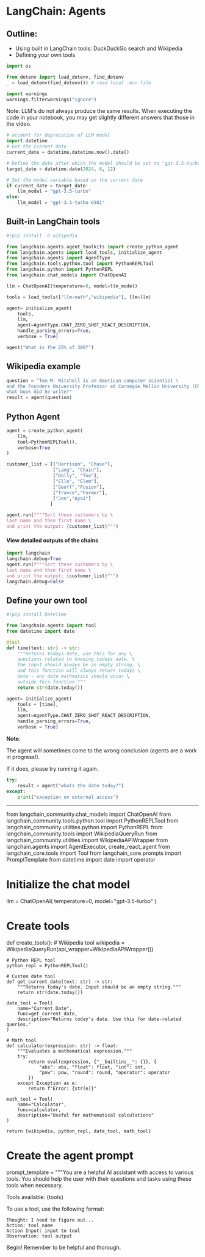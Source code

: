 # LangChain: Agents

## Outline:

* Using built in LangChain tools: DuckDuckGo search and Wikipedia
* Defining your own tools


```python
import os

from dotenv import load_dotenv, find_dotenv
_ = load_dotenv(find_dotenv()) # read local .env file

import warnings
warnings.filterwarnings("ignore")
```

Note: LLM's do not always produce the same results. When executing the code in your notebook, you may get slightly different answers that those in the video.


```python
# account for deprecation of LLM model
import datetime
# Get the current date
current_date = datetime.datetime.now().date()

# Define the date after which the model should be set to "gpt-3.5-turbo"
target_date = datetime.date(2024, 6, 12)

# Set the model variable based on the current date
if current_date > target_date:
    llm_model = "gpt-3.5-turbo"
else:
    llm_model = "gpt-3.5-turbo-0301"
```

## Built-in LangChain tools


```python
#!pip install -U wikipedia
```


```python
from langchain.agents.agent_toolkits import create_python_agent
from langchain.agents import load_tools, initialize_agent
from langchain.agents import AgentType
from langchain.tools.python.tool import PythonREPLTool
from langchain.python import PythonREPL
from langchain.chat_models import ChatOpenAI
```


```python
llm = ChatOpenAI(temperature=0, model=llm_model)
```


```python
tools = load_tools(["llm-math","wikipedia"], llm=llm)
```


```python
agent= initialize_agent(
    tools, 
    llm, 
    agent=AgentType.CHAT_ZERO_SHOT_REACT_DESCRIPTION,
    handle_parsing_errors=True,
    verbose = True)
```


```python
agent("What is the 25% of 300?")
```

## Wikipedia example


```python
question = "Tom M. Mitchell is an American computer scientist \
and the Founders University Professor at Carnegie Mellon University (CMU)\
what book did he write?"
result = agent(question) 
```

## Python Agent


```python
agent = create_python_agent(
    llm,
    tool=PythonREPLTool(),
    verbose=True
)
```


```python
customer_list = [["Harrison", "Chase"], 
                 ["Lang", "Chain"],
                 ["Dolly", "Too"],
                 ["Elle", "Elem"], 
                 ["Geoff","Fusion"], 
                 ["Trance","Former"],
                 ["Jen","Ayai"]
                ]
```


```python
agent.run(f"""Sort these customers by \
last name and then first name \
and print the output: {customer_list}""") 
```

#### View detailed outputs of the chains


```python
import langchain
langchain.debug=True
agent.run(f"""Sort these customers by \
last name and then first name \
and print the output: {customer_list}""") 
langchain.debug=False
```

## Define your own tool


```python
#!pip install DateTime
```


```python
from langchain.agents import tool
from datetime import date
```


```python
@tool
def time(text: str) -> str:
    """Returns todays date, use this for any \
    questions related to knowing todays date. \
    The input should always be an empty string, \
    and this function will always return todays \
    date - any date mathmatics should occur \
    outside this function."""
    return str(date.today())
```


```python
agent= initialize_agent(
    tools + [time], 
    llm, 
    agent=AgentType.CHAT_ZERO_SHOT_REACT_DESCRIPTION,
    handle_parsing_errors=True,
    verbose = True)
```

**Note**: 

The agent will sometimes come to the wrong conclusion (agents are a work in progress!). 

If it does, please try running it again.


```python
try:
    result = agent("whats the date today?") 
except: 
    print("exception on external access")
```

----

from langchain_community.chat_models import ChatOpenAI
from langchain_community.tools.python.tool import PythonREPLTool
from langchain_community.utilities.python import PythonREPL
from langchain_community.tools import WikipediaQueryRun
from langchain_community.utilities import WikipediaAPIWrapper
from langchain.agents import AgentExecutor, create_react_agent
from langchain_core.tools import Tool
from langchain_core.prompts import PromptTemplate
from datetime import date
import operator

# Initialize the chat model
llm = ChatOpenAI(
    temperature=0,
    model="gpt-3.5-turbo"
)

# Create tools
def create_tools():
    # Wikipedia tool
    wikipedia = WikipediaQueryRun(api_wrapper=WikipediaAPIWrapper())
    
    # Python REPL tool
    python_repl = PythonREPLTool()
    
    # Custom date tool
    def get_current_date(text: str) -> str:
        """Returns today's date. Input should be an empty string."""
        return str(date.today())
    
    date_tool = Tool(
        name="Current Date",
        func=get_current_date,
        description="Returns today's date. Use this for date-related queries."
    )
    
    # Math tool
    def calculator(expression: str) -> float:
        """Evaluates a mathematical expression."""
        try:
            return eval(expression, {"__builtins__": {}}, {
                "abs": abs, "float": float, "int": int,
                "pow": pow, "round": round, "operator": operator
            })
        except Exception as e:
            return f"Error: {str(e)}"
    
    math_tool = Tool(
        name="Calculator",
        func=calculator,
        description="Useful for mathematical calculations"
    )
    
    return [wikipedia, python_repl, date_tool, math_tool]

# Create the agent prompt
prompt_template = """You are a helpful AI assistant with access to various tools.
You should help the user with their questions and tasks using these tools when necessary.

Tools available:
{tools}

To use a tool, use the following format:
```
Thought: I need to figure out...
Action: tool_name
Action Input: input to tool
Observation: tool output
```

Begin! Remember to be helpful and thorough.
